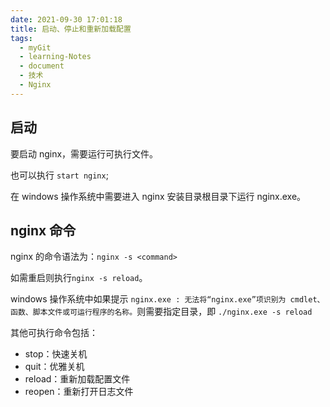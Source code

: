 ```yaml
---
date: 2021-09-30 17:01:18
title: 启动、停止和重新加载配置
tags:
  - myGit
  - learning-Notes
  - document
  - 技术
  - Nginx
---
```


## 启动

要启动 nginx，需要运行可执行文件。

也可以执行 `start nginx`;

在 windows 操作系统中需要进入 nginx 安装目录根目录下运行 nginx.exe。

## nginx 命令

nginx 的命令语法为：`nginx -s <command>`

如需重启则执行`nginx -s reload`。

windows 操作系统中如果提示 `nginx.exe : 无法将“nginx.exe”项识别为 cmdlet、函数、脚本文件或可运行程序的名称。`则需要指定目录，即 `./nginx.exe -s reload`

其他可执行命令包括：

- stop：快速关机
- quit：优雅关机
- reload：重新加载配置文件
- reopen：重新打开日志文件
